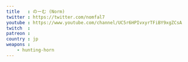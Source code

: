 ```yaml
---
title   : のーむ (Norm)
twitter : https://twitter.com/nomfal7
youtube : https://www.youtube.com/channel/UC5r6HPIvxyrTFiBY9xgZCsA
twitch  :
patreon :
country : jp
weapons :
    - hunting-horn
---
```


